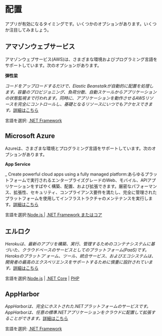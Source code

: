 # 配置

アプリが有効になるタイミングです。いくつかのオプションがあります。いくつか注目してみましょう。

## アマゾンウェブサービス

アマゾンウェブサービス(AWS)は、さまざまな環境およびプログラミング言語をサポートしています。次のオプションがあります。

**弾性梁**

_コードをアップロードするだけで、Elastic Beanstalkが自動的に配置を処理します。容量のプロビジョニング、負荷分散、自動スケールからアプリケーションの状態監視まで行われます。同時に、アプリケーションを動作させるAWSリソースを完全にコントロールし、基礎となるリソースにいつでもアクセスできます。_[詳細はこちら](https://aws.amazon.com/elasticbeanstalk/)

言語を選択: [.NET Framework](deployment/aws/net)

## Microsoft Azure

Azureは、さまざまな環境とプログラミング言語をサポートしています。次のオプションがあります。

**App Service**

_ Create powerful cloud apps using a fully managed platform:あらゆるプラットフォームで実行されるエンタープライズグレードのWeb、モバイル、APIアプリケーションをすばやく構築、配置、および拡張できます。厳密なパフォーマンス、拡張性、セキュリティ、コンプライアンス要件を満たし、完全に管理されたプラットフォームを使用してインフラストラクチャのメンテナンスを実行します。[詳細はこちら](https://azure.microsoft.com/en-us/services/app-service/)

言語を選択:[Node.js ](deployment/azure/node) | [.NET Framework またはコア](deployment/azure/net)

## エルロク

_Herokuは、最新のアプリを構築、実行、管理するためのコンテナシステムに基づいた、クラウドベースのサービスとしてのプラットフォーム(PaaS)です。Heroksのプラットフ’ォーム、ツール、統合サービス、およびエコシステムは、開発者の最高のエクスペリエンスをサポートするために慎重に設計されています。_[詳細はこちら](https://devcenter.heroku.com/articles/git)

言語を選択:[Node.js](deployment/heroku/nodejs) | [.NET Core](deployment/heroku/netcore) | [PHP](deployment/heroku/php)

## AppHarbor

_AppHarborは、完全にホストされた.NETプラットフォームのサービスです。AppHarborは、任意の標準.NETアプリケーションをクラウドに配置して拡張することができます。_[詳細はこちら](https://appharbor.com/)

言語を選択: [.NET Framework](https://forge.autodesk.com/blog/deploying-forge-aspnet-samples-appharbor)
